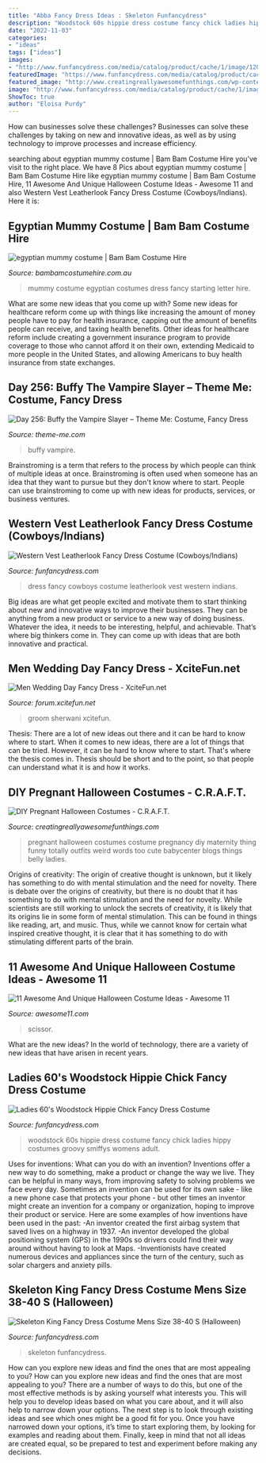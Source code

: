 ```yaml
---
title: "Abba Fancy Dress Ideas : Skeleton Funfancydress"
description: "Woodstock 60s hippie dress costume fancy chick ladies hippy costumes groovy smiffys womens adult"
date: "2022-11-03"
categories:
- "ideas"
tags: ["ideas"]
images:
- "http://www.funfancydress.com/media/catalog/product/cache/1/image/1200x/040ec09b1e35df139433887a97daa66f/s/m/smf45519_b.jpg"
featuredImage: "https://www.funfancydress.com/media/catalog/product/cache/1/image/1200x/040ec09b1e35df139433887a97daa66f/S/M/SMF33219.jpg"
featured_image: "http://www.creatingreallyawesomefunthings.com/wp-content/uploads/2015/09/thing-1.jpg"
image: "http://www.funfancydress.com/media/catalog/product/cache/1/image/1200x/040ec09b1e35df139433887a97daa66f/s/m/smf45519_b.jpg"
ShowToc: true
author: "Eloisa Purdy"
---
```



How can businesses solve these challenges?
Businesses can solve these challenges by taking on new and innovative ideas, as well as by using technology to improve processes and increase efficiency.

	

		
searching about egyptian mummy costume | Bam Bam Costume Hire you've visit to the right place. We have 8 Pics about egyptian mummy costume | Bam Bam Costume Hire like egyptian mummy costume | Bam Bam Costume Hire, 11 Awesome And Unique Halloween Costume Ideas - Awesome 11 and also Western Vest Leatherlook Fancy Dress Costume (Cowboys/Indians). Here it is:
		
    
## Egyptian Mummy Costume | Bam Bam Costume Hire

<img loading=lazy src="http://www.bambamcostumehire.com.au/wp-content/uploads/2016/09/egyptian_mummy_costume1.jpg" onerror="this.onerror=null;this.src='https://tse1.mm.bing.net/th?id=OIP.XqIRpSwUqfez0QBrS5B9AAHaJ4&amp;pid=15.1';" alt="egyptian mummy costume | Bam Bam Costume Hire">

_Source: bambamcostumehire.com.au_

>mummy costume egyptian costumes dress fancy starting letter hire. 

	

What are some new ideas that you come up with?
Some new ideas for healthcare reform come up with things like increasing the amount of money people have to pay for health insurance, capping out the amount of benefits people can receive, and taxing health benefits. Other ideas for healthcare reform include creating a government insurance program to provide coverage to those who cannot afford it on their own, extending Medicaid to more people in the United States, and allowing Americans to buy health insurance from state exchanges.

    
## Day 256: Buffy The Vampire Slayer – Theme Me: Costume, Fancy Dress

<img loading=lazy src="https://thememedotcom.files.wordpress.com/2013/03/buffy-costume-mid-staking.jpg" onerror="this.onerror=null;this.src='https://tse2.mm.bing.net/th?id=OIP.2Z5lbCHQsPssn0Ar9mlhvgHaK_&amp;pid=15.1';" alt="Day 256: Buffy the Vampire Slayer – Theme Me: Costume, Fancy Dress">

_Source: theme-me.com_

>buffy vampire. 

	

Brainstroming is a term that refers to the process by which people can think of multiple ideas at once. Brainstroming is often used when someone has an idea that they want to pursue but they don't know where to start. People can use brainstroming to come up with new ideas for products, services, or business ventures.

    
## Western Vest Leatherlook Fancy Dress Costume (Cowboys/Indians)

<img loading=lazy src="https://www.funfancydress.com/media/catalog/product/cache/1/image/1200x/040ec09b1e35df139433887a97daa66f/S/A/SANC_4348_c.jpg" onerror="this.onerror=null;this.src='https://tse1.mm.bing.net/th?id=OIP.qfMTDTZKVabkNP4YITRQjwHaKs&amp;pid=15.1';" alt="Western Vest Leatherlook Fancy Dress Costume (Cowboys/Indians)">

_Source: funfancydress.com_

>dress fancy cowboys costume leatherlook vest western indians. 

	

Big ideas are what get people excited and motivate them to start thinking about new and innovative ways to improve their businesses. They can be anything from a new product or service to a new way of doing business. Whatever the idea, it needs to be interesting, helpful, and achievable. That’s where big thinkers come in. They can come up with ideas that are both innovative and practical.

    
## Men Wedding Day Fancy Dress - XciteFun.net

<img loading=lazy src="https://img.xcitefun.net/users/2014/01/346851,xcitefun-men-wedding-day-fancy-dress-2.jpg" onerror="this.onerror=null;this.src='https://tse2.mm.bing.net/th?id=OIP.ormP6CA4fgN3dxVic5IU5QHaLG&amp;pid=15.1';" alt="Men Wedding Day Fancy Dress - XciteFun.net">

_Source: forum.xcitefun.net_

>groom sherwani xcitefun. 

	

Thesis: There are a lot of new ideas out there and it can be hard to know where to start.
When it comes to new ideas, there are a lot of things that can be tried. However, it can be hard to know where to start. That's where the thesis comes in. Thesis should be short and to the point, so that people can understand what it is and how it works.

    
## DIY Pregnant Halloween Costumes - C.R.A.F.T.

<img loading=lazy src="http://www.creatingreallyawesomefunthings.com/wp-content/uploads/2015/09/thing-1.jpg" onerror="this.onerror=null;this.src='https://tse1.mm.bing.net/th?id=OIP.5ExVnIFuQUEnW44OafiC3gHaJ3&amp;pid=15.1';" alt="DIY Pregnant Halloween Costumes - C.R.A.F.T.">

_Source: creatingreallyawesomefunthings.com_

>pregnant halloween costumes costume pregnancy diy maternity thing funny totally outfits weird words too cute babycenter blogs things belly ladies. 

	

Origins of creativity: The origin of creative thought is unknown, but it likely has something to do with mental stimulation and the need for novelty.
There is debate over the origins of creativity, but there is no doubt that it has something to do with mental stimulation and the need for novelty. While scientists are still working to unlock the secrets of creativity, it is likely that its origins lie in some form of mental stimulation. This can be found in things like reading, art, and music. Thus, while we cannot know for certain what inspired creative thought, it is clear that it has something to do with stimulating different parts of the brain.

    
## 11 Awesome And Unique Halloween Costume Ideas - Awesome 11

<img loading=lazy src="https://www.awesome11.com/wp-content/uploads/2016/06/Peter-Pan-and-Shadow-costumes.jpg" onerror="this.onerror=null;this.src='https://tse1.mm.bing.net/th?id=OIP.UkN697Dp4MEPDBpkyO7nsgHaLG&amp;pid=15.1';" alt="11 Awesome And Unique Halloween Costume Ideas - Awesome 11">

_Source: awesome11.com_

>scissor. 

	

What are the new ideas?
In the world of technology, there are a variety of new ideas that have arisen in recent years.

    
## Ladies 60&#039;s Woodstock Hippie Chick Fancy Dress Costume

<img loading=lazy src="http://www.funfancydress.com/media/catalog/product/cache/1/image/1200x/040ec09b1e35df139433887a97daa66f/s/m/smf45519_b.jpg" onerror="this.onerror=null;this.src='https://tse3.mm.bing.net/th?id=OIP.uMTCsU1jdtO89uOOKJbkUQAAAA&amp;pid=15.1';" alt="Ladies 60&#039;s Woodstock Hippie Chick Fancy Dress Costume">

_Source: funfancydress.com_

>woodstock 60s hippie dress costume fancy chick ladies hippy costumes groovy smiffys womens adult. 

	

Uses for inventions: What can you do with an invention?
Inventions offer a new way to do something, make a product or change the way we live. They can be helpful in many ways, from improving safety to solving problems we face every day. Sometimes an invention can be used for its own sake - like a new phone case that protects your phone - but other times an inventor might create an invention for a company or organization, hoping to improve their product or service. Here are some examples of how inventions have been used in the past: 
-An inventor created the first airbag system that saved lives on a highway in 1937.
-An inventor developed the global positioning system (GPS) in the 1990s so drivers could find their way around without having to look at Maps.
-Inventionists have created numerous devices and appliances since the turn of the century, such as solar chargers and anxiety pills.

    
## Skeleton King Fancy Dress Costume Mens Size 38-40 S (Halloween)

<img loading=lazy src="https://www.funfancydress.com/media/catalog/product/cache/1/image/1200x/040ec09b1e35df139433887a97daa66f/S/M/SMF33219.jpg" onerror="this.onerror=null;this.src='https://tse2.mm.bing.net/th?id=OIP.aZVledV4SUmm6K_8dAUsDwHaNt&amp;pid=15.1';" alt="Skeleton King Fancy Dress Costume Mens Size 38-40 S (Halloween)">

_Source: funfancydress.com_

>skeleton funfancydress. 

	

How can you explore new ideas and find the ones that are most appealing to you?
How can you explore new ideas and find the ones that are most appealing to you? There are a number of ways to do this, but one of the most effective methods is by asking yourself what interests you. This will help you to develop ideas based on what you care about, and it will also help to narrow down your options. The next step is to look through existing ideas and see which ones might be a good fit for you. Once you have narrowed down your options, it’s time to start exploring them, by looking for examples and reading about them. Finally, keep in mind that not all ideas are created equal, so be prepared to test and experiment before making any decisions.

